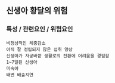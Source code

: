 ## 신생아 황달의 위험


### 특성 / 관련요인 / 위험요인

>                
                                          
    비정상적인 체중감소
    아직 잘 정립되지 않은 섭취 양상
    신생아가 자궁바깥 생활로의 전환에 어려움을 경험함
    1~7일된 신생아
    미숙아
    태변 배출지연
